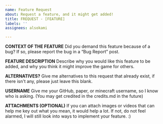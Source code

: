 ```yaml
---
name: Feature Request
about: Request a feature, and it might get added!
title: FREQUEST - [FEATURE]
labels: ''
assignees: alsokami

---
```


**CONTEXT OF THE FEATURE**
Did you demand this feature because of a bug? If so, please report the bug in a “Bug Report” post.

**FEATURE DESCRIPTION**
Describe why you would like this feature to be added, and why you think it might improve the game for others.

**ALTERNATIVES?**
Give me alternatives to this request that already exist, if there isn't any, please just leave this blank.

**USERNAME**
Give me your GitHub, paper, or minecraft username, so I know who is asking. (You may get credited in the credits.md in the future)

**ATTACHMENTS (OPTIONAL)**
If you can attach images or videos that can help me key out what you mean, it would help a lot. If not, do not feel alarmed, I will still look into ways to implement your feature. :)
